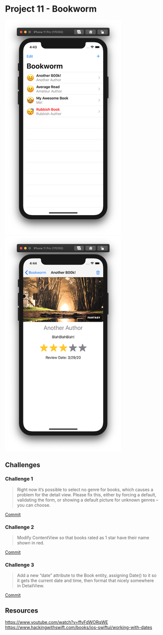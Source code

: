 # Project 11 - Bookworm

![App Screenshot 1](https://raw.githubusercontent.com/usrFri3ndly/100-days-of-swiftui/master/project11/screenshot.png)
![App Screenshot 2](https://raw.githubusercontent.com/usrFri3ndly/100-days-of-swiftui/master/project11/screenshot-detailView.png)

## Challenges

### Challenge 1

> Right now it’s possible to select no genre for books, which causes a problem for the detail view. Please fix this, either by forcing a default, validating the form, or showing a default picture for unknown genres – you can choose.

[Commit](https://github.com/usrFri3ndly/100-days-of-swiftui/commit/813487a7bd777aa5f49a9d1bb2e4c8018efe4568#diff-11ca51be7a4b2fcbedfc0ecc8a5ecc9c)

### Challenge 2

> Modify ContentView so that books rated as 1 star have their name shown in red.

[Commit](https://github.com/usrFri3ndly/100-days-of-swiftui/commit/e0422d833570cdc22300e672e1ba665d22c41a83#diff-11ca51be7a4b2fcbedfc0ecc8a5ecc9c)

### Challenge 3

> Add a new “date” attribute to the Book entity, assigning Date() to it so it gets the current date and time, then format that nicely somewhere in DetailView.

[Commit](https://github.com/usrFri3ndly/100-days-of-swiftui/commit/f910d11c459d1b24a7ddc791d16dd5cbe38879dd#diff-11ca51be7a4b2fcbedfc0ecc8a5ecc9c)

## Resources

https://www.youtube.com/watch?v=ffvFdWORqWE   
https://www.hackingwithswift.com/books/ios-swiftui/working-with-dates

